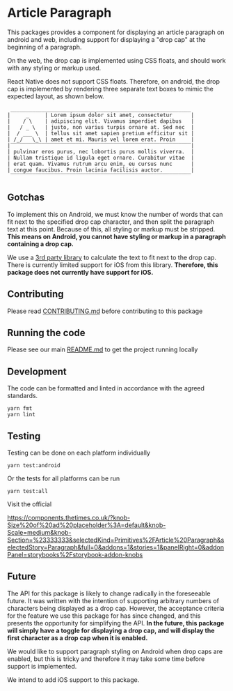 # Article Paragraph

This packages provides a component for displaying an article paragraph
on android and web, including support for displaying a "drop
cap" at the beginning of a paragraph.

On the web, the drop cap is implemented using CSS floats, and should work with
any styling or markup used.

React Native does not support CSS floats. Therefore, on android,
the drop cap is implemented by rendering three separate text boxes to
mimic the expected layout, as shown below.

```
 __________________________________________________________
|     _     | Lorem ipsum dolor sit amet, consectetur      |
|    / \    | adipiscing elit. Vivamus imperdiet dapibus   |
|   / _ \   | justo, non varius turpis ornare at. Sed nec  |
|  / ___ \  | tellus sit amet sapien pretium efficitur sit |
| /_/   \_\ | amet et mi. Mauris vel lorem erat. Proin     |
|‾‾‾‾‾‾‾‾‾‾‾‾‾‾‾‾‾‾‾‾‾‾‾‾‾‾‾‾‾‾‾‾‾‾‾‾‾‾‾‾‾‾‾‾‾‾‾‾‾‾‾‾‾‾‾‾‾‾|
| pulvinar eros purus, nec lobortis purus mollis viverra.  |
| Nullam tristique id ligula eget ornare. Curabitur vitae  |
| erat quam. Vivamus rutrum arcu enim, eu cursus nunc      |
| congue faucibus. Proin lacinia facilisis auctor.         |
 ‾‾‾‾‾‾‾‾‾‾‾‾‾‾‾‾‾‾‾‾‾‾‾‾‾‾‾‾‾‾‾‾‾‾‾‾‾‾‾‾‾‾‾‾‾‾‾‾‾‾‾‾‾‾‾‾‾‾
```

## Gotchas

To implement this on Android, we must know the number of words that can fit
next to the specified drop cap character, and then split the paragraph text at
this point. Because of this, all styling or markup must be stripped.
**This means on Android, you cannot have styling or markup in a paragraph containing a drop cap.**

We use a [3rd party library](https://github.com/aMarCruz/react-native-text-size)
to calculate the text to fit next to the drop cap. There is currently limited support for iOS
from this library. **Therefore, this package
does not currently have support for iOS.**

## Contributing

Please read [CONTRIBUTING.md](./CONTRIBUTING.md) before contributing to this
package

## Running the code

Please see our main [README.md](../README.md) to get the project running locally

## Development

The code can be formatted and linted in accordance with the agreed standards.

```
yarn fmt
yarn lint
```

## Testing

Testing can be done on each platform individually

```
yarn test:android
```

Or the tests for all platforms can be run

```
yarn test:all
```

Visit the official

https://components.thetimes.co.uk/?knob-Size%20of%20ad%20placeholder%3A=default&knob-Scale=medium&knob-Section=%23333333&selectedKind=Primitives%2FArticle%20Paragraph&selectedStory=Paragraph&full=0&addons=1&stories=1&panelRight=0&addonPanel=storybooks%2Fstorybook-addon-knobs

## Future

The API for this package is likely to change radically in the foreseeable
future. It was written with the intention of supporting arbitrary numbers of
characters being displayed as a drop cap. However, the acceptance criteria for the
feature we use this package for has since changed, and this presents the opportunity for
simplifying the API. **In the future, this package will simply have a toggle for displaying a drop cap,
and will display the first character as a drop cap when it is enabled.**

We would like to support paragraph styling on Android when drop caps are enabled,
but this is tricky and therefore it may take some time before support is
implemented.

We intend to add iOS support to this package.
